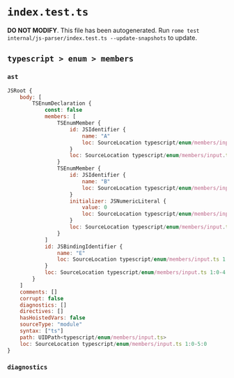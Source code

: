 # `index.test.ts`

**DO NOT MODIFY**. This file has been autogenerated. Run `rome test internal/js-parser/index.test.ts --update-snapshots` to update.

## `typescript > enum > members`

### `ast`

```javascript
JSRoot {
	body: [
		TSEnumDeclaration {
			const: false
			members: [
				TSEnumMember {
					id: JSIdentifier {
						name: "A"
						loc: SourceLocation typescript/enum/members/input.ts 2:4-2:5 (A)
					}
					loc: SourceLocation typescript/enum/members/input.ts 2:4-2:5
				}
				TSEnumMember {
					id: JSIdentifier {
						name: "B"
						loc: SourceLocation typescript/enum/members/input.ts 3:4-3:5 (B)
					}
					initializer: JSNumericLiteral {
						value: 0
						loc: SourceLocation typescript/enum/members/input.ts 3:8-3:9
					}
					loc: SourceLocation typescript/enum/members/input.ts 3:4-3:9
				}
			]
			id: JSBindingIdentifier {
				name: "E"
				loc: SourceLocation typescript/enum/members/input.ts 1:5-1:6 (E)
			}
			loc: SourceLocation typescript/enum/members/input.ts 1:0-4:1
		}
	]
	comments: []
	corrupt: false
	diagnostics: []
	directives: []
	hasHoistedVars: false
	sourceType: "module"
	syntax: ["ts"]
	path: UIDPath<typescript/enum/members/input.ts>
	loc: SourceLocation typescript/enum/members/input.ts 1:0-5:0
}
```

### `diagnostics`

```

```
